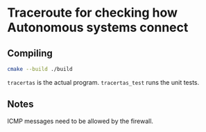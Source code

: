 # Traceroute for checking how Autonomous systems connect

## Compiling

```bash
cmake --build ./build
```

```tracertas``` is the actual program.
```tracertas_test``` runs the unit tests.

## Notes

ICMP messages need to be allowed by the firewall.
